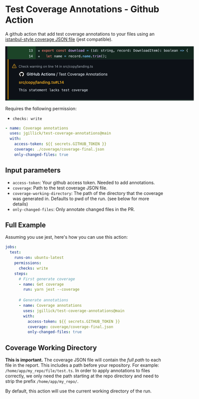 # Test Coverage Annotations - Github Action

A github action that add test coverage annotations to your files using an [istanbul-style coverage JSON file](https://github.com/gotwarlost/istanbul/blob/master/coverage.json.md) (jest compatible).

<img src="./screenshot.png" style="max-width: 600px;" />

Requires the following permission:

- `checks: write`

```yaml
- name: Coverage annotations
  uses: jgillick/test-coverage-annotations@main
  with:
    access-token: ${{ secrets.GITHUB_TOKEN }}
    coverage: ./coverage/coverage-final.json
    only-changed-files: true
```

## Input parameters

- `access-token`: Your github access token. Needed to add annotations.
- `coverage`: Path to the test coverage JSON file.
- `coverage-working-directory`: The path of the directory that the coverage was generated in. Defaults to pwd of the run. (see below for more details)
- `only-changed-files`: Only annotate changed files in the PR.

## Full Example

Assuming you use jest, here's how you can use this action:

```yaml
jobs:
  test:
    runs-on: ubuntu-latest
    permissions:
      checks: write
    steps:
      # First generate coverage
      - name: Get coverage
        run: yarn jest --coverage

      # Generate annotations
      - name: Coverage annotations
        uses: jgillick/test-coverage-annotations@main
        with:
          access-token: ${{ secrets.GITHUB_TOKEN }}
          coverage: coverage/coverage-final.json
          only-changed-files: true
```

## Coverage Working Directory

**This is important.** The coverage JSON file will contain the _full path_ to each file in the report. This includes a path before your repository. For example: `/home/app/my_repo/file/test.ts`.
In order to apply annotations to files correctly, we only need the path starting at the repo directory and need to strip the prefix `/home/app/my_repo/`.

By default, this action will use the current working directory of the run.
